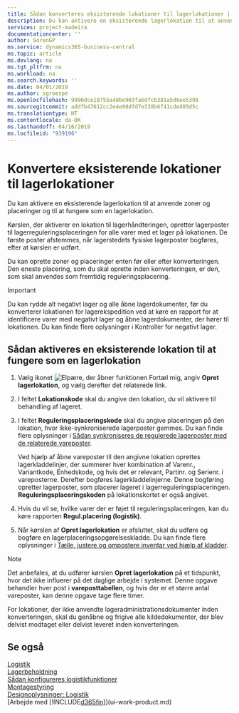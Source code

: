```yaml
---
title: Sådan konverteres eksisterende lokationer til lagerlokationer | Microsoft Docs
description: Du kan aktivere en eksisterende lagerlokation til at anvende zoner og placeringer og til at fungere som en lagerlokation.
services: project-madeira
documentationcenter: ''
author: SorenGP
ms.service: dynamics365-business-central
ms.topic: article
ms.devlang: na
ms.tgt_pltfrm: na
ms.workload: na
ms.search.keywords: ''
ms.date: 04/01/2019
ms.author: sgroespe
ms.openlocfilehash: 9996dce18755a48be903fabdfcb381a5d6ee5398
ms.sourcegitcommit: addfb47612cc2e4e98dfd7e338b6f41cde405d5c
ms.translationtype: HT
ms.contentlocale: da-DK
ms.lasthandoff: 04/16/2019
ms.locfileid: "939196"
---
```

# <a name="convert-existing-locations-to-warehouse-locations"></a>Konvertere eksisterende lokationer til lagerlokationer
Du kan aktivere en eksisterende lagerlokation til at anvende zoner og placeringer og til at fungere som en lagerlokation.  

Kørslen, der aktiverer en lokation til lagerhåndteringen, opretter lagerposter til lagerreguleringsplaceringen for alle varer med et lager på lokationen. De første poster afstemmes, når lagerstedets fysiske lagerposter bogføres, efter at kørslen er udført.  

Du kan oprette zoner og placeringer enten før eller efter konverteringen. Den eneste placering, som du skal oprette inden konverteringen, er den, som skal anvendes som fremtidig reguleringsplacering.  

> [!IMPORTANT]  
>  Du kan rydde alt negativt lager og alle åbne lagerdokumenter, før du konverterer lokationen for lagerekspedition ved at køre en rapport for at identificere varer med negativt lager og åbne lagerdokumenter, der hører til lokationen. Du kan finde flere oplysninger i Kontroller for negativt lager.  

## <a name="to-enable-an-existing-location-to-operate-as-a-warehouse-location"></a>Sådan aktiveres en eksisterende lokation til at fungere som en lagerlokation  
1.  Vælg ikonet ![Elpære, der åbner funktionen Fortæl mig](media/ui-search/search_small.png "Fortæl mig, hvad du vil foretage dig"), angiv **Opret lagerlokation**, og vælg derefter det relaterede link.  
2.  I feltet **Lokationskode** skal du angive den lokation, du vil aktivere til behandling af lageret.  
3.  I feltet **Reguleringsplaceringskode** skal du angive placeringen på den lokation, hvor ikke-synkroniserede lagerposter gemmes. Du kan finde flere oplysninger i [Sådan synkroniseres de regulerede lagerposter med de relaterede vareposter](inventory-how-count-adjust-reclassify.md#to-synchronize-the-adjusted-warehouse-entries-with-the-related-item-ledger-entries).  

    Ved hjælp af åbne vareposter til den angivne lokation oprettes lagerkladdelinjer, der summerer hver kombination af Varenr., Variantkode, Enhedskode, og hvis det er relevant, Partinr. og Serienr. i vareposterne. Derefter bogføres lagerkladdelinjerne. Denne bogføring opretter lagerposter, som placerer lageret i lagerreguleringsplaceringen. **Reguleringsplaceringskoden** på lokationskortet er også angivet.  

4.  Hvis du vil se, hvilke varer der er føjet til reguleringsplaceringen, kan du køre rapporten **Regul.placering (logistik)**.  
5.  Når kørslen af **Opret lagerlokation** er afsluttet, skal du udføre og bogføre en lagerplaceringsopgørelseskladde. Du kan finde flere oplysninger i [Tælle, justere og ompostere inventar ved hjælp af kladder](inventory-how-count-adjust-reclassify.md).  

> [!NOTE]  
>  Det anbefales, at du udfører kørslen **Opret lagerlokation** på et tidspunkt, hvor det ikke influerer på det daglige arbejde i systemet. Denne opgave behandler hver post i **vareposttabellen**, og hvis der er et større antal vareposter, kan denne opgave tage flere timer.  

 For lokationer, der ikke anvendte lageradministrationsdokumenter inden konverteringen, skal du genåbne og frigive alle kildedokumenter, der blev delvist modtaget eller delvist leveret inden konverteringen.  

## <a name="see-also"></a>Se også  
[Logistik](warehouse-manage-warehouse.md)  
[Lagerbeholdning](inventory-manage-inventory.md)  
[Sådan konfigureres logistikfunktioner](warehouse-setup-warehouse.md)     
[Montagestyring](assembly-assemble-items.md)    
[Designoplysninger: Logistik](design-details-warehouse-management.md)  
[Arbejde med [!INCLUDE[d365fin](includes/d365fin_md.md)]](ui-work-product.md)
